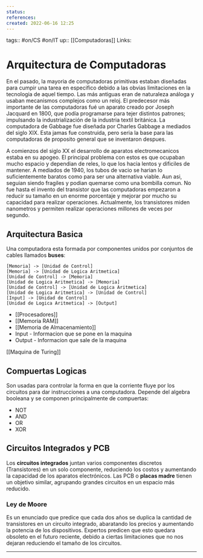 ```yaml
---
status:
references:
created: 2022-06-16 12:25
---
```

tags:: #on/CS  #on/IT 
up:: [[Computadoras]]
Links: 
# Arquitectura de Computadoras
En el pasado, la mayoria de computadoras primitivas estaban diseñadas para cumpir una tarea en especifico debido a las obvias limitaciones en la tecnologia de aquel tiempo. Las más antiguas eran de naturaleza análoga y usaban mecanismos complejos como un reloj. El predecesor más importante de las computadoras fué un aparato creado por Joseph Jacquard en 1800, que podía programarse para tejer distintos patrones; impulsando la industrialización de la industria textil británica. La computadora de Gabbage fue diseñada por Charles Gabbage a mediados del siglo XIX. Esta jamas fue construida, pero seria la base para las computadoras de proposito general que se inventaron despues.

A comienzos del siglo XX el desarrollo de aparatos electromecanicos estaba en su apogeo. El principal problema con estos es que ocupaban mucho espacio y dependian de reles, lo que los hacia lentos y dificiles de mantener. A mediados de 1940, los tubos de vacio se harian lo suficientemente baratos como para ser una alternativa viable. Aun asi, seguian siendo fragiles y podian quemarse como una bombilla comun. No fue hasta el invento del transistor que las computadoras empezaron a reducir su tamaño en un enorme porcentaje y mejorar por mucho su capacidad para realizar operaciones. Actualmente, los transistores miden nanometros y permiten realizar operaciones millones de veces por segundo.

## Arquitectura Basica
Una computadora esta formada por componentes unidos por conjuntos de cables llamados **buses**:

```nomnoml
[Memoria] -> [Unidad de Control]
[Memoria] -> [Unidad de Logica Aritmetica]
[Unidad de Control] -> [Memoria]
[Unidad de Logica Aritmetica] -> [Memoria]
[Unidad de Control] -> [Unidad de Logica Aritmetica]
[Unidad de Logica Aritmetica] -> [Unidad de Control]
[Input] -> [Unidad de Control]
[Unidad de Logica Aritmetica] -> [Output]
```

- [[Procesadores]]
- [[Memoria RAM]] 
- [[Memoria de Almacenamiento]] 
- Input - Informacion que se pone en la maquina
- Output - Informacion que sale de la maquina 

[[Maquina de Turing]]

## Compuertas Logicas
Son usadas para controlar la forma en que la corriente fluye por los circuitos para dar instrucciones a una computadora. Depende del algebra booleana y se componen principalmente de compuertas:
- NOT
- AND
- OR
- XOR

## Circuitos Integrados y PCB
Los **circuitos integrados** juntan varios componentes discretos (Transistores) en un solo componente, reduciendo los costos y aumentando la capacidad de los aparatos electrónicos. Las PCB o **placas madre** tienen un objetivo similar, agrupando grandes circuitos en un espacio más reducido.

### Ley de Moore
Es un enunciado que predice que cada dos años se duplica la cantidad de transistores en un circuito integrado, abaratando los precios y aumentando la potencia de los dispositivos. Expertos predicen que esto quedara obsoleto en el futuro reciente, debido a ciertas limitaciones que no nos dejaran reduciendo el tamaño de los circuitos.
___
